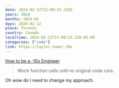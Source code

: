 ```yaml
---
date: 2024-02-12T22:09:23.228Z
years: 2024
months: 2024-02
days: 2024-02-12
place: Toronto
country: Canada
localtime: 2024-02-12T17:09:23.228-05:00
categories: ["code"]
link: https://taylor.town/-10x
---
```

[How to be a -10x Engineer](https://taylor.town/-10x)

> Mock function calls until no original code runs.

Oh wow do I need to change my approach.
